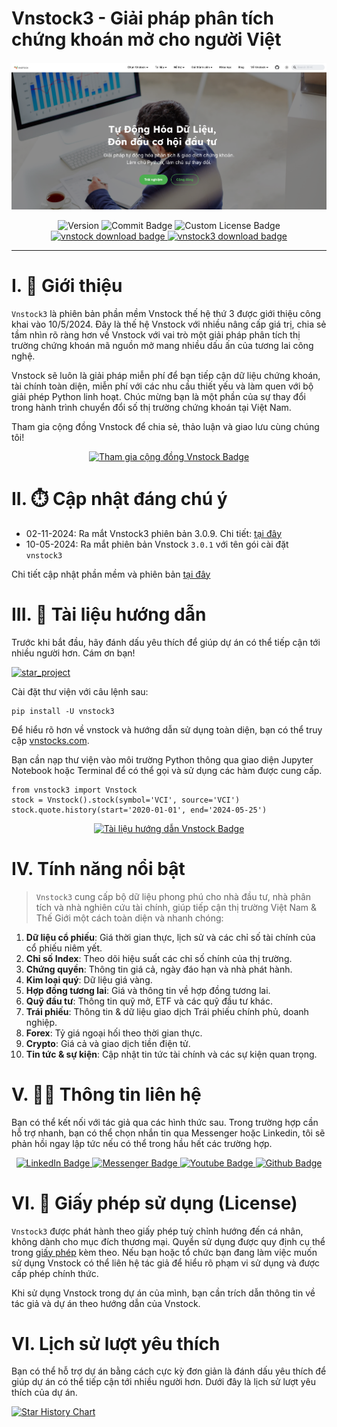 # Vnstock3 - Giải pháp phân tích chứng khoán mở cho người Việt

![Vnstock Homepage](assets/images/vnstock-hero-banner.png)

<div id="badges" align="center">
    <img src="https://img.shields.io/pypi/pyversions/vnstock?logoColor=brown&style=flat" alt="Version"/>
    <img src="https://img.shields.io/github/last-commit/thinh-vu/vnstock?style=flat" alt="Commit Badge"/>
    <img src="https://img.shields.io/badge/license-Custom%20License-red?style=flat" alt="Custom License Badge"/>
</div>

<div id="badges" align="center">
    <a href="https://pypi.org/project/vnstock/">
        <img src="https://img.shields.io/pypi/dm/vnstock?label=vnstock%20download&style=flat" alt="vnstock download badge"/>
    </a>
    <a href="https://pypi.org/project/vnstock3/">
        <img src="https://img.shields.io/pypi/dm/vnstock3?label=vnstock3%20download&style=flat" alt="vnstock3 download badge"/>
    </a>
</div>

---


# I. 🎤 Giới thiệu

`Vnstock3` là phiên bản phần mềm Vnstock thế hệ thứ 3 được giới thiệu công khai vào 10/5/2024. 
Đây là thế hệ Vnstock với nhiều nâng cấp giá trị, chia sẻ tầm nhìn rõ ràng hơn về Vnstock với vai trò một giải pháp phân tích thị trường chứng khoán mã nguồn mở mang nhiều dấu ấn của tương lai công nghệ.

Vnstock sẽ luôn là giải pháp miễn phí để bạn tiếp cận dữ liệu chứng khoán, tài chính toàn diện, miễn phí với các nhu cầu thiết yếu và làm quen với bộ giải phép Python linh hoạt. Chúc mừng bạn là một phần của sự thay đổi trong hành trình chuyển đổi số thị trường chứng khoán tại Việt Nam.

Tham gia cộng đồng Vnstock để chia sẻ, thảo luận và giao lưu cùng chúng tôi!

<div id="badges" align="center">
  <a href="https://www.facebook.com/groups/vnstock.official" target="_blank">
    <img src="https://img.shields.io/badge/Tham%20gia%20cộng%20đồng-Vnstock-blue?style=for-the-badge&logo=facebook" alt="Tham gia cộng đồng Vnstock Badge"/>
  </a>
</div>

# II. ⏱️ Cập nhật đáng chú ý

- 02-11-2024: Ra mắt Vnstock3 phiên bản 3.0.9. Chi tiết: [tại đây](https://vnstocks.com/docs/tai-lieu/lich-su-phien-ban#02-11-2024)
- 10-05-2024: Ra mắt phiên bản Vnstock `3.0.1` với tên gói cài đặt `vnstock3`

Chi tiết cập nhật phần mềm và phiên bản [tại đây](https://vnstocks.com/docs/tai-lieu/lich-su-phien-ban)

# III. 📔 Tài liệu hướng dẫn

Trước khi bắt đầu, hãy đánh dấu yêu thích để giúp dự án có thể tiếp cận tới nhiều người hơn. Cám ơn bạn!

[![star_project](https://raw.githubusercontent.com/thinh-vu/vnstock/beta/docs/docs/assets/images/github_star_guide.png)](https://vnstocks.com/)

Cài đặt thư viện với câu lệnh sau:

```
pip install -U vnstock3
```

Để hiểu rõ hơn về vnstock và hướng dẫn sử dụng toàn diện, bạn có thể truy cập [vnstocks.com](https://vnstocks.com/docs/category/s%E1%BB%95-tay-h%C6%B0%E1%BB%9Bng-d%E1%BA%ABn). 

Bạn cần nạp thư viện vào môi trường Python thông qua giao diện Jupyter Notebook hoặc Terminal để có thể gọi và sử dụng các hàm được cung cấp.

```
from vnstock3 import Vnstock
stock = Vnstock().stock(symbol='VCI', source='VCI')
stock.quote.history(start='2020-01-01', end='2024-05-25')
```

<div id="badges" align="center">
  <a href="https://vnstocks.com/docs/tai-lieu/huong-dan-nhanh" target="_blank">
    <img src="https://img.shields.io/badge/Tài%20liệu%20hướng%20dẫn-Vnstock-blue?style=for-the-badge&logo=book" alt="Tài liệu hướng dẫn Vnstock Badge"/>
  </a>
</div>

# IV. Tính năng nổi bật

> `Vnstock3` cung cấp bộ dữ liệu phong phú cho nhà đầu tư, nhà phân tích và nhà nghiên cứu tài chính, giúp tiếp cận thị trường Việt Nam & Thế Giới một cách toàn diện và nhanh chóng:

1. **Dữ liệu cổ phiếu**: Giá thời gian thực, lịch sử và các chỉ số tài chính của cổ phiếu niêm yết.
2. **Chỉ số Index**: Theo dõi hiệu suất các chỉ số chính của thị trường.
3. **Chứng quyền**: Thông tin giá cả, ngày đáo hạn và nhà phát hành.
4. **Kim loại quý**: Dữ liệu giá vàng.
5. **Hợp đồng tương lai**: Giá và thông tin về hợp đồng tương lai.
6. **Quỹ đầu tư**: Thông tin quỹ mở, ETF và các quỹ đầu tư khác.
7. **Trái phiếu**: Thông tin & dữ liệu giao dịch Trái phiếu chính phủ, doanh nghiệp.
8.  **Forex**: Tỷ giá ngoại hối theo thời gian thực.
10. **Crypto**: Giá cả và giao dịch tiền điện tử.
11. **Tin tức & sự kiện**: Cập nhật tin tức tài chính và các sự kiện quan trọng.

# V. 🙋‍♂️ Thông tin liên hệ

Bạn có thể kết nối với tác giả qua các hình thức sau. Trong trường hợp cần hỗ trợ nhanh, bạn có thể chọn nhắn tin qua Messenger hoặc Linkedin, tôi sẽ phản hồi ngay lập tức nếu có thể trong hầu hết các trường hợp.

<div id="badges" align="center">
  <a href="https://www.linkedin.com/in/thinh-vu">
    <img src="https://img.shields.io/badge/LinkedIn-blue?style=for-the-badge&logo=linkedin&logoColor=white" alt="LinkedIn Badge"/>
  </a>
  <a href="https://www.messenger.com/t/mr.thinh.ueh">
    <img src="https://img.shields.io/badge/Messenger-00B2FF?style=for-the-badge&logo=messenger&logoColor=white" alt="Messenger Badge"/>
  <a href="https://www.youtube.com/@learn_anything_az?sub_confirmation=1">
    <img src="https://img.shields.io/badge/YouTube-red?style=for-the-badge&logo=youtube&logoColor=white" alt="Youtube Badge"/>
  </a>
  </a>
    <a href="https://github.com/thinh-vu">
    <img src="https://img.shields.io/badge/GitHub-100000?style=for-the-badge&logo=github&logoColor=white" alt="Github Badge"/>
  </a>
</div>

# VI. 🔑 Giấy phép sử dụng (License)

`Vnstock3` được phát hành theo giấy phép tuỳ chỉnh hướng đến cá nhân, không dành cho mục đích thương mại. Quyền sử dụng được quy định cụ thể trong [giấy phép](LICENSE.md) kèm theo. Nếu bạn hoặc tổ chức bạn đang làm việc muốn sử dụng Vnstock có thể liên hệ tác giả để hiểu rõ phạm vi sử dụng và được cấp phép chính thức.

Khi sử dụng Vnstock trong dự án của mình, bạn cần trích dẫn thông tin về tác giả và dự án theo hướng dẫn của Vnstock.

# VI. Lịch sử lượt yêu thích

Bạn có thể hỗ trợ dự án bằng cách cực kỳ đơn giản là đánh dấu yêu thích để giúp dự án có thể tiếp cận tới nhiều người hơn. Dưới đây là lịch sử lượt yêu thích của dự án.

[![Star History Chart](https://api.star-history.com/svg?repos=thinh-vu/vnstock&type=Date)](https://star-history.com/#thinh-vu/vnstock&Date)
